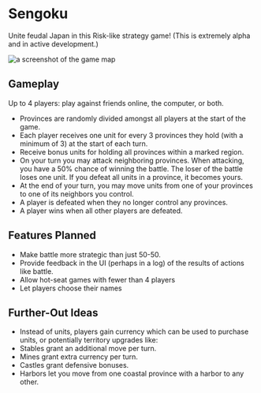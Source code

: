 # Sengoku

Unite feudal Japan in this Risk-like strategy game! (This is extremely alpha and in active development.)

![a screenshot of the game map](https://github.com/stevegrossi/sengoku/raw/master/screenshot.png)

## Gameplay

Up to 4 players: play against friends online, the computer, or both.

- Provinces are randomly divided amongst all players at the start of the game.
- Each player receives one unit for every 3 provinces they hold (with a minimum of 3) at the start of each turn.
- Receive bonus units for holding all provinces within a marked region.
- On your turn you may attack neighboring provinces. When attacking, you have a 50% chance of winning the battle. The loser of the battle loses one unit. If you defeat all units in a province, it becomes yours.
- At the end of your turn, you may move units from one of your provinces to one of its neighbors you control.
- A player is defeated when they no longer control any provinces.
- A player wins when all other players are defeated.

## Features Planned

- Make battle more strategic than just 50-50.
- Provide feedback in the UI (perhaps in a log) of the results of actions like battle.
- Allow hot-seat games with fewer than 4 players
- Let players choose their names

## Further-Out Ideas

- Instead of units, players gain currency which can be used to purchase units, or potentially territory upgrades like:
 - Stables grant an additional move per turn.
 - Mines grant extra currency per turn.
 - Castles grant defensive bonuses.
 - Harbors let you move from one coastal province with a harbor to any other.
